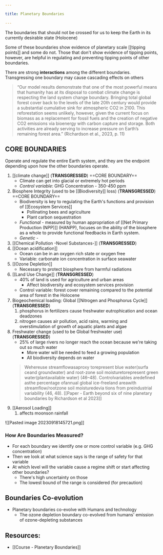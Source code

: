 ```yaml
---
title: Planetary Boundaries 
---
```

The boundaries that should not be crossed for us to keep the Earth in its currently desirable state (Holocene)

Some of these boundaries show evidence of planetary scale [[tipping points]] and some do not. Those that don't show evidence of tipping points, however, are helpful in regulating and preventing tipping points of other boundaries.

There are strong **interactions** among the different boundaries. Transgressing one boundary may cause cascading effects on others

> “Our model results demonstrate that one of the most powerful means that humanity has at its disposal to combat climate change is respecting the land system change boundary. Bringing total global forest cover back to the levels of the late 20th century would provide a substantial cumulative sink for atmospheric CO2 in 2100. This reforestation seems unlikely, however, given the current focus on biomass as a replacement for fossil fuels and the creation of negative CO2 emissions via bioenergy with carbon capture and storage. Both activities are already serving to increase pressure on Earth’s remaining forest area.” (Richardson et al., 2023, p. 11) 

## CORE BOUNDARIES
Operate and regulate the entire Earth system, and they are the endpoint depending upon how the other boundaries operate. 

1. [[climate change]] (**TRANSGRESSED**) ==CORE BOUNDARY==
	- Climate can get into glacial or extremely hot periods
	- *Control variable*: GHG Concentration - 350-450 ppm
2. Biosphere Integrity (used to be [[Biodiversity]] loss) (**TRANSGRESSED**) ==CORE BOUNDARY==
	- Biodiversity is key to regulating the Earth's functions and provision of [[Ecosystem Services]]
		- Pollinating bees and agriculture
		- Plant carbon sequestration
	- *Functional* - measured by human appropriation of [[Net Primary Production (NPP)]] (HANPP), focuses on the ability of the biosphere as a whole to provide functional feedbacks in Earth system.
	- *Genetic* -
3. [[Chemical Pollution -Novel Substances-]]  (**TRANSGRESSED**)
4. [[Ocean acidification]]
	- Ocean can be in an oxygen rich state or oxygen free
	- Variable: carbonate ion concentration in surface seawater
5. [[Ozone Depletion]]
	- Necessary to protect biosphere from harmful radiations
6. [[Land Use Change]]  (**TRANSGRESSED**)
	- 40% of land is used for agriculture and urban areas
		- Affect biodiversity and ecosystem services provision
	- Control variable: forest cover remaining compared to the potential area of forest in the Holocene
7. Biogeochemical loading: Global [[Nitrogen and Phosphorus Cycle]]  (**TRANSGRESSED**)
	1. phosphorus in fertilizers cause freshwater eutrophication and ocean deadzones
	2. nitrogen causes air pollution, acid rains, warming and overstimulation of growth of aquatic plants and algae
8. Freshwater change (used to be Global freshwater use)  (**TRANSGRESSED**)
	- 25% of large rivers no longer reach the ocean because we're taking out so much water
		- More water will be needed to feed a growing population
		- All biodiversity depends on water
	> Wehereuse streamflowasaproxy torepresent blue water(surfa ceand groundwater) and root-zone soil moisturetorepresent green water(plantavailable water) (46–48). Controlvariables aredefined asthe percentage ofannual global ice-freeland areawith streamflow/rootzone soil moisturedevia tions from preindustrial variability (46, 48). [[Paper - Earth beyond six of nine planetary boundaries by Richardson et al 2023]]
9. [[Aerosol Loading]]
	1. affects moonson rainfall

![[Pasted image 20230918145721.png]]

### How Are Boundaries Measured?
- For each boundary we identify one or more control variable (e.g. GHG concentration)
- Then we look at what science says is the range of safety for that variable
- At which level will the variable cause a regime shift or start affecting other boundaries?
	- There's high uncertainty on those
	- The lowest bound of the range is considered (for precaution)
	
## Boundaries Co-evolution
- Planetary boundaries co-evolve with Humans and technology
	- The ozone depletion boundary co-evolved from humans' emission of ozone-depleting substances
	
## Resources:
- [[Course - Planetary Boundaries]]
